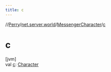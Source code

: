 ```yaml
---
title: c
---
```

//[Perry](../../../index.html)/[net.server.world](../index.html)/[MessengerCharacter](index.html)/[c](c.html)



# c



[jvm]\
val [c](c.html): [Character](../../client/-character/index.html)




